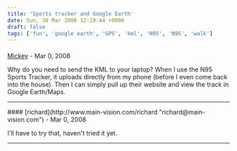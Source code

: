 ```yaml
---
title: 'Sports tracker and Google Earth'
date: Sun, 30 Mar 2008 12:19:44 +0000
draft: false
tags: ['fun', 'google earth', 'GPS', 'kml', 'N95', 'N95', 'walk']
---
```



#### 
[Mickey](http://www.gearthhacks.com/ "mickmel@gmail.com") - <time datetime="2008-03-30 18:05:25">Mar 0, 2008</time>

Why do you need to send the KML to your laptop? When I use the N95 Sports Tracker, it uploads directly from my phone (before I even come back into the house). Then I can simply pull up their website and view the track in Google Earth/Maps.
<hr />
#### 
[richard](http://www.main-vision.com/richard "richard@main-vision.com") - <time datetime="2008-03-30 18:40:34">Mar 0, 2008</time>

I'll have to try that, haven't tried it yet.
<hr />
